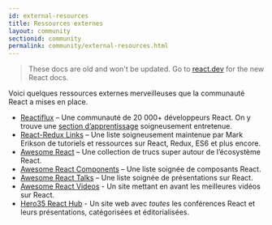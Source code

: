 ```yaml
---
id: external-resources
title: Ressources externes
layout: community
sectionid: community
permalink: community/external-resources.html
---
```


<div class="scary">

> These docs are old and won't be updated. Go to [react.dev](https://react.dev/) for the new React docs.

</div>

Voici quelques ressources externes merveilleuses que la communauté React a mises en place.

- [Reactiflux](https://www.reactiflux.com/) – Une communauté de 20 000+ développeurs React. On y trouve une [section d’apprentissage](https://www.reactiflux.com/learning/) soigneusement entretenue.
- [React-Redux Links](https://github.com/markerikson/react-redux-links) – Une liste soigneusement maintenue par Mark Erikson de tutoriels et ressources sur React, Redux, ES6 et plus encore.
- [Awesome React](https://github.com/enaqx/awesome-react) – Une collection de trucs super autour de l’écosystème React.
- [Awesome React Components](https://github.com/brillout/awesome-react-components) – Une liste soignée de composants React.
- [Awesome React Talks](https://github.com/tiaanduplessis/awesome-react-talks) – Une liste soignée de présentations sur React.
- [Awesome React Videos](https://www.awesomereact.com) - Un site mettant en avant les meilleures vidéos sur React.
- [Hero35 React Hub](https://hero35.com/topic/react) - Un site web avec _toutes_ les conférences React et leurs présentations, catégorisées et éditorialisées.
